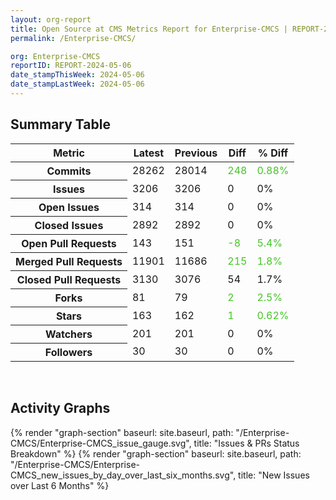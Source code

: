 ```yaml
---
layout: org-report
title: Open Source at CMS Metrics Report for Enterprise-CMCS | REPORT-2024-05-06
permalink: /Enterprise-CMCS/

org: Enterprise-CMCS
reportID: REPORT-2024-05-06
date_stampThisWeek: 2024-05-06
date_stampLastWeek: 2024-05-06
---
```

<div class="summary-table">
  <table class="usa-table usa-table--borderless">
    <h2> Summary Table </h2>
    <thead>
      <tr>
        <th scope="col">Metric</th>
        <th scope="col">Latest</th>
        <th scope="col">Previous</th>
        <th scope="col">Diff</th>
        <th scope="col">% Diff</th>
      </tr>
    </thead>
    <tbody>
      <tr>
        <th scope="row">Commits</th>
        <td>28262</td>
        <td>28014</td>
        <td style="color: #45c527" >248</td>
        <td style="color: #45c527" >0.88%</td>
      </tr>
      <tr>
        <th scope="row">Issues</th>
        <td>3206</td>
        <td>3206</td>
        <td style="" >0</td>
        <td style="" >0%</td>
      </tr>
      <tr>
        <th scope="row">Open Issues</th>
        <td>314</td>
        <td>314</td>
        <td style="" >0</td>
        <td style="" >0%</td>
      </tr>
      <tr>
        <th scope="row">Closed Issues</th>
        <td>2892</td>
        <td>2892</td>
        <td style="" >0</td>
        <td style="" >0%</td>
      </tr>
      <tr>
        <th scope="row">Open Pull Requests</th>
        <td>143</td>
        <td>151</td>
        <td style="color: #45c527" >-8</td>
        <td style="color: #45c527" >5.4%</td>
      </tr>
      <tr>
        <th scope="row">Merged Pull Requests</th>
        <td>11901</td>
        <td>11686</td>
        <td style="color: #45c527" >215</td>
        <td style="color: #45c527" >1.8%</td>
      </tr>
      <tr>
        <th scope="row">Closed Pull Requests</th>
        <td>3130</td>
        <td>3076</td>
        <td style="" >54</td>
        <td style="" >1.7%</td>
      </tr>
      <tr>
        <th scope="row">Forks</th>
        <td>81</td>
        <td>79</td>
        <td style="color: #45c527" >2</td>
        <td style="color: #45c527" >2.5%</td>
      </tr>
      <tr>
        <th scope="row">Stars</th>
        <td>163</td>
        <td>162</td>
        <td style="color: #45c527" >1</td>
        <td style="color: #45c527" >0.62%</td>
      </tr>
      <tr>
        <th scope="row">Watchers</th>
        <td>201</td>
        <td>201</td>
        <td style="" >0</td>
        <td style="" >0%</td>
      </tr>
      <tr>
        <th scope="row">Followers</th>
        <td>30</td>
        <td>30</td>
        <td style="" >0</td>
        <td style="" >0%</td>
      </tr>
    </tbody>
  </table>
</div>
<div class="graph-container">
  <br>
  <h2>Activity Graphs</h2>
  <div class="all-graphs">
    <!--- Issues/PRs Status Breakdown Graph -->
    {% render "graph-section" baseurl: site.baseurl, path: "/Enterprise-CMCS/Enterprise-CMCS_issue_gauge.svg", title: "Issues & PRs Status Breakdown" %}
    <!-- New Issues over Last 6 Months -->
    {% render "graph-section" baseurl: site.baseurl, path: "/Enterprise-CMCS/Enterprise-CMCS_new_issues_by_day_over_last_six_months.svg", title: "New Issues over Last 6 Months" %}
  </div>
</div>
